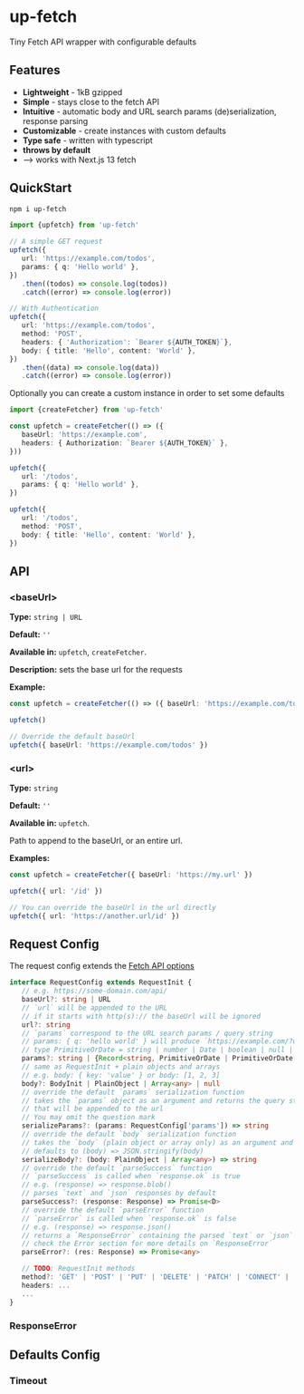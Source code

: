 # up-fetch

Tiny Fetch API wrapper with configurable defaults

## Features

* **Lightweight** - 1kB gzipped
* **Simple** - stays close to the fetch API
* **Intuitive** - automatic body and URL search params (de)serialization, response parsing
* **Customizable** - create instances with custom defaults
* **Type safe** - written with typescript
* **throws by default**
* --> works with Next.js 13 fetch

## QuickStart

```bash
npm i up-fetch
```

```ts
import {upfetch} from 'up-fetch'

// A simple GET request
upfetch({
   url: 'https://example.com/todos',
   params: { q: 'Hello world' },
})
   .then((todos) => console.log(todos))
   .catch((error) => console.log(error))

// With Authentication
upfetch({
   url: 'https://example.com/todos',
   method: 'POST',
   headers: { 'Authorization': `Bearer ${AUTH_TOKEN}`},
   body: { title: 'Hello', content: 'World' },
})
   .then((data) => console.log(data))
   .catch((error) => console.log(error))
```

Optionally you can create a custom instance in order to set some defaults

```ts
import {createFetcher} from 'up-fetch'

const upfetch = createFetcher(() => ({
   baseUrl: 'https://example.com',
   headers: { Authorization: `Bearer ${AUTH_TOKEN}` },
}))

upfetch({
   url: '/todos',
   params: { q: 'Hello world' },
})

upfetch({
   url: '/todos',
   method: 'POST',
   body: { title: 'Hello', content: 'World' },
})
```

## API

### \<baseUrl\> 

**Type:** `string | URL`

**Default:** `''`

**Available in:** `upfetch`, `createFetcher`.

**Description:** sets the base url for the requests

**Example:**

```ts
const upfetch = createFetcher(() => ({ baseUrl: 'https://example.com/todos' }))

upfetch()

// Override the default baseUrl
upfetch({ baseUrl: 'https://example.com/todos' })
```

### \<url\> 

**Type:** `string`

**Default:** `''`

**Available in:** `upfetch`.

Path to append to the baseUrl, or an entire url.

**Examples:**

```ts
const upfetch = createFetcher({ baseUrl: 'https://my.url' })

upfetch({ url: '/id' })

// You can override the baseUrl in the url directly
upfetch({ url: 'https://another.url/id' })
```


## Request Config

The request config extends the [Fetch API options](https://developer.mozilla.org/en-US/docs/Web/API/fetch)

```ts
interface RequestConfig extends RequestInit {
   // e.g. https://some-domain.com/api/
   baseUrl?: string | URL
   // `url` will be appended to the URL 
   // if it starts with http(s):// the baseUrl will be ignored
   url?: string
   // `params` correspond to the URL search params / query string
   // params: { q: 'hello world' } will produce `https://example.com/?q=hello+world
   // type PrimitiveOrDate = string | number | Date | boolean | null | undefined
   params?: string | {Record<string, PrimitiveOrDate | PrimitiveOrDate[]>}
   // same as RequestInit + plain objects and arrays
   // e.g. body: { key: 'value' } or body: [1, 2, 3]
   body?: BodyInit | PlainObject | Array<any> | null 
   // override the default `params` serialization function
   // takes the `params` object as an argument and returns the query string
   // that will be appended to the url
   // You may omit the question mark
   serializeParams?: (params: RequestConfig['params']) => string
   // override the default `body` serialization function
   // takes the `body` (plain object or array only) as an argument and returns a string
   // defaults to (body) => JSON.stringify(body)
   serializeBody?: (body: PlainObject | Array<any>) => string
   // override the default `parseSuccess` function
   // `parseSuccess` is called when `response.ok` is true
   // e.g. (response) => response.blob()
   // parses `text` and `json` responses by default
   parseSuccess?: (response: Response) => Promise<D>
   // override the default `parseError` function
   // `parseError` is called when `response.ok` is false
   // e.g. (response) => response.json()
   // returns a `ResponseError` containing the parsed `text` or `json` response by default
   // check the Error section for more details on `ResponseError`
   parseError?: (res: Response) => Promise<any>

   // TODO: RequestInit methods
   method?: 'GET' | 'POST' | 'PUT' | 'DELETE' | 'PATCH' | 'CONNECT' | 'OPTIONS' | 'TRACE' | 'HEAD'
   headers: ...
   ...
}

```

### ResponseError

## Defaults Config

### Timeout